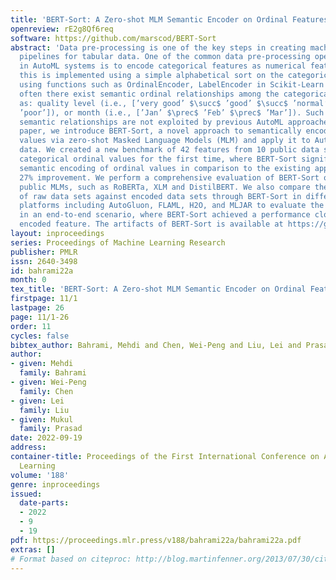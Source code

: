 ```yaml
---
title: 'BERT-Sort: A Zero-shot MLM Semantic Encoder on Ordinal Features for AutoML'
openreview: rE2g8Qf6req
software: https://github.com/marscod/BERT-Sort
abstract: 'Data pre-processing is one of the key steps in creating machine learning
  pipelines for tabular data. One of the common data pre-processing operations implemented
  in AutoML systems is to encode categorical features as numerical features. Typically,
  this is implemented using a simple alphabetical sort on the categorical values,
  using functions such as OrdinalEncoder, LabelEncoder in Scikit-Learn and H2O. However,
  often there exist semantic ordinal relationships among the categorical values, such
  as: quality level (i.e., [’very good’ $\succ$ ’good’ $\succ$ ’normal’ $\succ$
  ’poor’]), or month (i.e., [’Jan’ $\prec$ ’Feb’ $\prec$ ’Mar’]). Such
  semantic relationships are not exploited by previous AutoML approaches. In this
  paper, we introduce BERT-Sort, a novel approach to semantically encode ordinal categorical
  values via zero-shot Masked Language Models (MLM) and apply it to AutoML for tabular
  data. We created a new benchmark of 42 features from 10 public data sets for sorting
  categorical ordinal values for the first time, where BERT-Sort significantly improves
  semantic encoding of ordinal values in comparison to the existing approaches with
  27% improvement. We perform a comprehensive evaluation of BERT-Sort on different
  public MLMs, such as RoBERTa, XLM and DistilBERT. We also compare the performance
  of raw data sets against encoded data sets through BERT-Sort in different AutoML
  platforms including AutoGluon, FLAML, H2O, and MLJAR to evaluate the proposed approach
  in an end-to-end scenario, where BERT-Sort achieved a performance close to a hard
  encoded feature. The artifacts of BERT-Sort is available at https://github.com/marscod/BERT-Sort.'
layout: inproceedings
series: Proceedings of Machine Learning Research
publisher: PMLR
issn: 2640-3498
id: bahrami22a
month: 0
tex_title: 'BERT-Sort: A Zero-shot MLM Semantic Encoder on Ordinal Features for AutoML'
firstpage: 11/1
lastpage: 26
page: 11/1-26
order: 11
cycles: false
bibtex_author: Bahrami, Mehdi and Chen, Wei-Peng and Liu, Lei and Prasad, Mukul
author:
- given: Mehdi
  family: Bahrami
- given: Wei-Peng
  family: Chen
- given: Lei
  family: Liu
- given: Mukul
  family: Prasad
date: 2022-09-19
address:
container-title: Proceedings of the First International Conference on Automated Machine
  Learning
volume: '188'
genre: inproceedings
issued:
  date-parts:
  - 2022
  - 9
  - 19
pdf: https://proceedings.mlr.press/v188/bahrami22a/bahrami22a.pdf
extras: []
# Format based on citeproc: http://blog.martinfenner.org/2013/07/30/citeproc-yaml-for-bibliographies/
---
```

